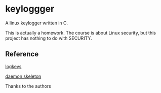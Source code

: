 # keyloggger

A linux keylogger written in C.

This is actually a homework. The course is about Linux security, but this project has nothing to do with SECURITY.

## Reference

[logkeys](https://github.com/kernc/logkeys)

[daemon skeleton](https://github.com/pasce/daemon-skeleton-linux-c)

Thanks to the authors
